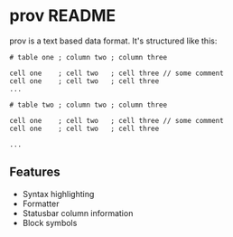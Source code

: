 # prov README

prov is a text based data format. It's structured like this:

```text
# table one ; column two ; column three

cell one    ; cell two   ; cell three // some comment
cell one    ; cell two   ; cell three
...

# table two ; column two ; column three

cell one    ; cell two   ; cell three // some comment
cell one    ; cell two   ; cell three

...
```

## Features

- Syntax highlighting
- Formatter
- Statusbar column information
- Block symbols
